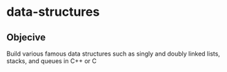 # data-structures

## Objecive
Build various famous data structures such as singly and doubly linked lists, stacks, and queues in C++ or C